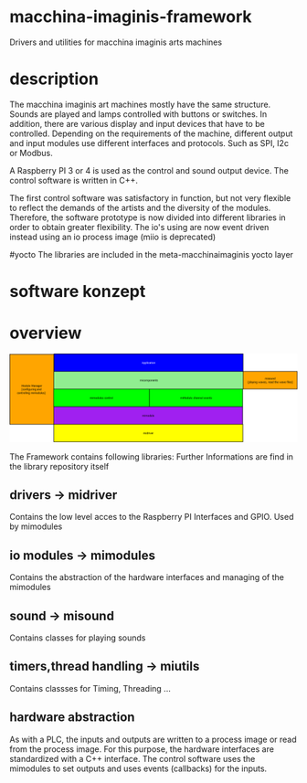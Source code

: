 # macchina-imaginis-framework
Drivers and utilities for macchina imaginis arts machines

# description
The macchina imaginis art machines mostly have the same structure.
Sounds are played and lamps controlled with buttons or switches.
In addition, there are various display and input devices that have to be controlled.
Depending on the requirements of the machine, different
output and input modules use different interfaces and protocols.
Such as SPI, I2c or Modbus.

A Raspberry PI 3 or 4 is used as the control and sound output device.
The control software is written in C++.

The first control software was satisfactory in function, but not very flexible to reflect the demands of the artists and the diversity of the modules.
Therefore, the software prototype is now divided into different libraries in order to obtain greater flexibility.
The io's using are now event driven instead using an io process image (miio is deprecated)

#yocto 
The libraries are included in the meta-macchinaimaginis yocto layer

# software konzept
# overview

![alt text](https://github.com/SigiMcArcel/macchina-imaginis-framework/blob/main/blob/Overview.png)

The Framework contains following libraries:
Further Informations are find in the library repository itself

## drivers -> midriver
Contains the low level acces to the Raspberry PI Interfaces and GPIO.
Used by mimodules
## io modules  -> mimodules
Contains the abstraction of the hardware interfaces and managing of the mimodules 
## sound -> misound
Contains classes for playing sounds
## timers,thread handling -> miutils
Contains classses for Timing, Threading ...

## hardware abstraction
As with a PLC, the inputs and outputs are written to a process image or read from the process image.
For this purpose, the hardware interfaces are standardized with a C++ interface.
The control software uses the mimodules to set outputs and uses events (callbacks) for the inputs.
